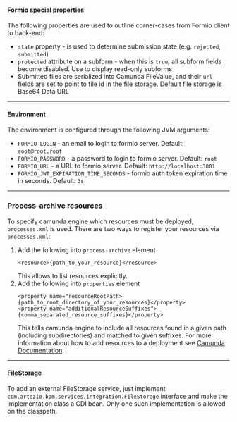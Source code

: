 #### Formio special properties
The following properties are used to outline corner-cases from Formio client to back-end:
* `state` property - is used to determine submission state (e.g. `rejected`, `submitted`)
* `protected` attribute on a subform - when this is `true`, all subform fields become disabled. Use to display read-only subforms
* Submitted files are serialized into Camunda FileValue, and their `url` fields are set to point to file id in the file storage. Default file storage is Base64 Data URL 

---

#### Environment
The environment is configured through the following JVM arguments:

* `FORMIO_LOGIN` - an email to login to formio server. Default: `root@root.root`
* `FORMIO_PASSWORD` - a password to login to formio server. Default: `root` 
* `FORMIO_URL` - a URL to formio server. Default: `http://localhost:3001`
* `FORMIO_JWT_EXPIRATION_TIME_SECONDS` - formio auth token expiration time in seconds. Default: `3s`

---

### Process-archive resources
To specify camunda engine which resources must be deployed, `processes.xml` is used. There are two ways to register your resources via `processes.xml`:
1. Add the following into `process-archive` element
    ```
    <resource>{path_to_your_resource}</resource>
    ```
   This allows to list resources explicitly. 
2. Add the following into `properties` element
    ```
    <property name="resourceRootPath>{path_to_root_directory_of_your_resources}</property>
    <property name="additionalResourceSuffixes">{comma_separated_resource_suffixes}</property>
    ```
   This tells camunda engine to include all resources found in a given path (including subdirectories) and matched to given suffixes.
For more information about how to add resources to a deployment see [Camunda Documentation](https://docs.camunda.org/manual/7.10/reference/deployment-descriptors/tags/process-archive/).

---

#### FileStorage
To add an external FileStorage service, just implement `com.artezio.bpm.services.integration.FileStorage` interface and make the implementation class a CDI bean. Only one such implementation is allowed on the classpath.  
